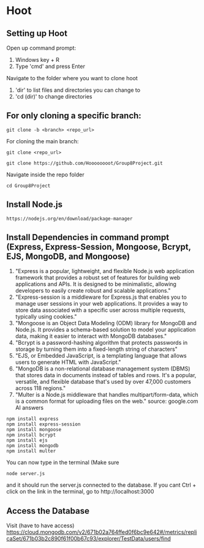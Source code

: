 # Hoot

## Setting up Hoot

Open up command prompt:
1. Windows key + R
2. Type 'cmd' and press Enter

Navigate to the folder where you want to clone hoot
1. 'dir' to list files and directories you can change to
2. 'cd (dir)' to change directories <br /> 
## For only cloning a specific branch:
```
git clone -b <branch> <repo_url> 
```
For cloning the main branch:
```
git clone <repo_url> 
```
```
git clone https://github.com/Hoooooooot/Group8Project.git
```
Navigate inside the repo folder
```
cd Group8Project
```
## Install Node.js
```
https://nodejs.org/en/download/package-manager
```
## Install Dependencies in command prompt (Express, Express-Session, Mongoose, Bcrypt, EJS, MongoDB, and Mongoose)
1. "Express is a popular, lightweight, and flexible Node.js web application framework that provides a robust set of features for building web applications and APIs. It is designed to be minimalistic, allowing developers to easily create robust and scalable applications."
2. "Express-session is a middleware for Express.js that enables you to manage user sessions in your web applications. It provides a way to store data associated with a specific user across multiple requests, typically using cookies."
3. "Mongoose is an Object Data Modeling (ODM) library for MongoDB and Node.js. It provides a schema-based solution to model your application data, making it easier to interact with MongoDB databases."
4. "Bcrypt is a password-hashing algorithm that protects passwords in storage by turning them into a fixed-length string of characters"
5. "EJS, or Embedded JavaScript, is a templating language that allows users to generate HTML with JavaScript."
6. "MongoDB is a non-relational database management system (DBMS) that stores data in documents instead of tables and rows. It's a popular, versatile, and flexible database that's used by over 47,000 customers across 118 regions."
7. "Multer is a Node.js middleware that handles multipart/form-data, which is a common format for uploading files on the web." 
source: google.com AI answers
```
npm install express
npm install express-session
npm install mongoose
npm install bcrypt
npm install ejs
npm install mongodb
npm install multer
```

You can now type in the terminal (Make sure 
```
node server.js
```
and it should run the server.js connected to the database.
If you cant Ctrl + click on the link in the terminal, go to http://localhost:3000

## Access the Database
Visit (have to have access) https://cloud.mongodb.com/v2/671b02a764ffed0f6bc9e642#/metrics/replicaSet/671b03b2c890f61f00b67c93/explorer/TestData/users/find <br />

